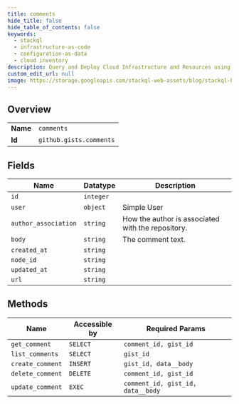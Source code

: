 ```yaml
---
title: comments
hide_title: false
hide_table_of_contents: false
keywords:
  - stackql
  - infrastructure-as-code
  - configuration-as-data
  - cloud inventory
description: Query and Deploy Cloud Infrastructure and Resources using SQL
custom_edit_url: null
image: https://storage.googleapis.com/stackql-web-assets/blog/stackql-blog-post-featured-image.png
---
```

  
    

## Overview
<table><tbody>
<tr><td><b>Name</b></td><td><code>comments</code></td></tr>
<tr><td><b>Id</b></td><td><code>github.gists.comments</code></td></tr>
</tbody></table>

## Fields
| Name | Datatype | Description |
| ---- | -------- | ----------- |
| `id` | `integer` |  |
| `user` | `object` | Simple User |
| `author_association` | `string` | How the author is associated with the repository. |
| `body` | `string` | The comment text. |
| `created_at` | `string` |  |
| `node_id` | `string` |  |
| `updated_at` | `string` |  |
| `url` | `string` |  |
## Methods
| Name | Accessible by | Required Params |
| ---- | ------------- | --------------- |
| `get_comment` | `SELECT` | `comment_id, gist_id` |
| `list_comments` | `SELECT` | `gist_id` |
| `create_comment` | `INSERT` | `gist_id, data__body` |
| `delete_comment` | `DELETE` | `comment_id, gist_id` |
| `update_comment` | `EXEC` | `comment_id, gist_id, data__body` |
